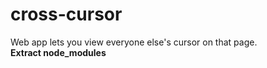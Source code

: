 # cross-cursor
Web app lets you view everyone else's cursor on that page. <br>
<b>Extract node_modules</b>
